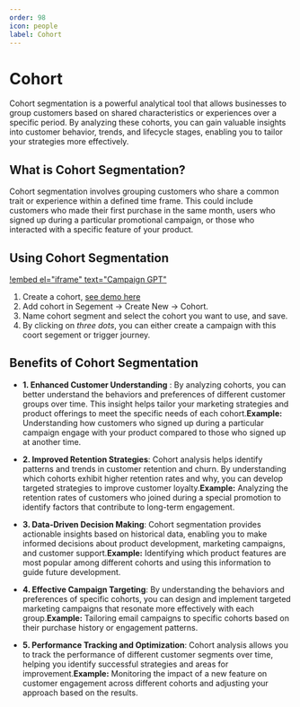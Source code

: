 ```yaml
---
order: 98
icon: people
label: Cohort
---
```


# Cohort

Cohort segmentation is a powerful analytical tool that allows businesses to group customers based on shared characteristics or experiences over a specific period. By analyzing these cohorts, you can gain valuable insights into customer behavior, trends, and lifecycle stages, enabling you to tailor your strategies more effectively.

## **What is Cohort Segmentation?**

Cohort segmentation involves grouping customers who share a common trait or experience within a defined time frame. This could include customers who made their first purchase in the same month, users who signed up during a particular promotional campaign, or those who interacted with a specific feature of your product.

## **Using Cohort Segmentation**

[!embed el="iframe" text="Campaign GPT"](/static/videos/Cohort_segment_tour.mp4)

1. Create a cohort, [see demo here]()
2. Add cohort in Segement -> Create New -> Cohort.
3. Name cohort segment and select the cohort you want to use, and save.
4. By clicking on _three dots_, you can either create a campaign with this coort segement or trigger journey.

## **Benefits of Cohort Segmentation**

- **1. Enhanced Customer Understanding** : By analyzing cohorts, you can better understand the behaviors and preferences of different customer groups over time. This insight helps tailor your marketing strategies and product offerings to meet the specific needs of each cohort.**Example:** Understanding how customers who signed up during a particular campaign engage with your product compared to those who signed up at another time.

- **2. Improved Retention Strategies**: Cohort analysis helps identify patterns and trends in customer retention and churn. By understanding which cohorts exhibit higher retention rates and why, you can develop targeted strategies to improve customer loyalty.**Example:** Analyzing the retention rates of customers who joined during a special promotion to identify factors that contribute to long-term engagement.

- **3. Data-Driven Decision Making**: Cohort segmentation provides actionable insights based on historical data, enabling you to make informed decisions about product development, marketing campaigns, and customer support.**Example:** Identifying which product features are most popular among different cohorts and using this information to guide future development.

- **4. Effective Campaign Targeting**: By understanding the behaviors and preferences of specific cohorts, you can design and implement targeted marketing campaigns that resonate more effectively with each group.**Example:** Tailoring email campaigns to specific cohorts based on their purchase history or engagement patterns.

- **5. Performance Tracking and Optimization**: Cohort analysis allows you to track the performance of different customer segments over time, helping you identify successful strategies and areas for improvement.**Example:** Monitoring the impact of a new feature on customer engagement across different cohorts and adjusting your approach based on the results.
